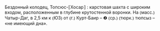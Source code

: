 ---
---

Бездонный колодец, Топсюс-⟦Хосар⟧
: карстовая шахта с широким входом, расположенным в глубине крутостенной воронки. На ⦅масс.⦆ Чатыр-Даг, в 2,5 км к ⦅ЮЗ⦆ от ⦅г.⦆ Курт-Баир – ❷ ⦅ср.⦆ ⦅тюрк.⦆ тюпсыз – «не имеющий дна».
